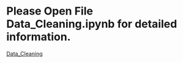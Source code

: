 # Please Open File Data_Cleaning.ipynb for detailed information.
[Data_Cleaning](Data_Cleaning.ipynb)
